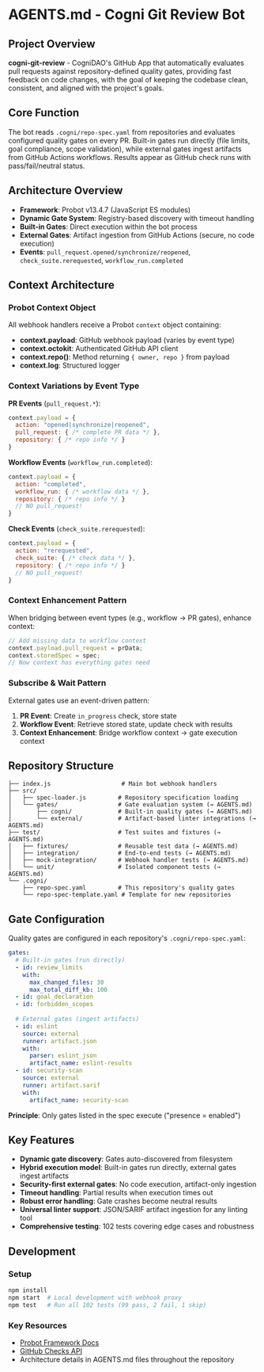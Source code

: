 # AGENTS.md - Cogni Git Review Bot

## Project Overview
**cogni-git-review** - CogniDAO's GitHub App that automatically evaluates pull requests against repository-defined quality gates, providing fast feedback on code changes, with the goal of keeping the codebase clean, consistent, and aligned with the project's goals.

## Core Function
The bot reads `.cogni/repo-spec.yaml` from repositories and evaluates configured quality gates on every PR. Built-in gates run directly (file limits, goal compliance, scope validation), while external gates ingest artifacts from GitHub Actions workflows. Results appear as GitHub check runs with pass/fail/neutral status.

## Architecture Overview
- **Framework**: Probot v13.4.7 (JavaScript ES modules)
- **Dynamic Gate System**: Registry-based discovery with timeout handling
- **Built-in Gates**: Direct execution within the bot process
- **External Gates**: Artifact ingestion from GitHub Actions (secure, no code execution)
- **Events**: `pull_request.opened/synchronize/reopened`, `check_suite.rerequested`, `workflow_run.completed`

## Context Architecture

### Probot Context Object
All webhook handlers receive a Probot `context` object containing:
- **context.payload**: GitHub webhook payload (varies by event type)  
- **context.octokit**: Authenticated GitHub API client
- **context.repo()**: Method returning `{ owner, repo }` from payload
- **context.log**: Structured logger

### Context Variations by Event Type

**PR Events** (`pull_request.*`):
```javascript
context.payload = {
  action: "opened|synchronize|reopened",
  pull_request: { /* complete PR data */ },
  repository: { /* repo info */ }
}
```

**Workflow Events** (`workflow_run.completed`):
```javascript  
context.payload = {
  action: "completed", 
  workflow_run: { /* workflow data */ },
  repository: { /* repo info */ }
  // NO pull_request!
}
```

**Check Events** (`check_suite.rerequested`):
```javascript
context.payload = {
  action: "rerequested",
  check_suite: { /* check data */ },
  repository: { /* repo info */ }
  // NO pull_request!
}
```

### Context Enhancement Pattern
When bridging between event types (e.g., workflow → PR gates), enhance context:
```javascript
// Add missing data to workflow context
context.payload.pull_request = prData;
context.storedSpec = spec;
// Now context has everything gates need
```

### Subscribe & Wait Pattern
External gates use an event-driven pattern:
1. **PR Event**: Create `in_progress` check, store state
2. **Workflow Event**: Retrieve stored state, update check with results
3. **Context Enhancement**: Bridge workflow context → gate execution context

## Repository Structure
```
├── index.js                    # Main bot webhook handlers
├── src/
│   ├── spec-loader.js         # Repository specification loading
│   └── gates/                 # Gate evaluation system (→ AGENTS.md)
│       ├── cogni/             # Built-in quality gates (→ AGENTS.md) 
│       └── external/          # Artifact-based linter integrations (→ AGENTS.md)
├── test/                      # Test suites and fixtures (→ AGENTS.md)
│   ├── fixtures/              # Reusable test data (→ AGENTS.md)
│   ├── integration/           # End-to-end tests (→ AGENTS.md)
│   ├── mock-integration/      # Webhook handler tests (→ AGENTS.md)
│   └── unit/                  # Isolated component tests (→ AGENTS.md)
└── .cogni/
    ├── repo-spec.yaml         # This repository's quality gates
    └── repo-spec-template.yaml # Template for new repositories
```

## Gate Configuration
Quality gates are configured in each repository's `.cogni/repo-spec.yaml`:
```yaml
gates:
  # Built-in gates (run directly)
  - id: review_limits
    with:
      max_changed_files: 30
      max_total_diff_kb: 100
  - id: goal_declaration
  - id: forbidden_scopes
  
  # External gates (ingest artifacts)
  - id: eslint
    source: external
    runner: artifact.json
    with:
      parser: eslint_json
      artifact_name: eslint-results
  - id: security-scan
    source: external
    runner: artifact.sarif
    with:
      artifact_name: security-scan
```
**Principle**: Only gates listed in the spec execute ("presence = enabled")

## Key Features
- **Dynamic gate discovery**: Gates auto-discovered from filesystem
- **Hybrid execution model**: Built-in gates run directly, external gates ingest artifacts
- **Security-first external gates**: No code execution, artifact-only ingestion
- **Timeout handling**: Partial results when execution times out
- **Robust error handling**: Gate crashes become neutral results
- **Universal linter support**: JSON/SARIF artifact ingestion for any linting tool
- **Comprehensive testing**: 102 tests covering edge cases and robustness

## Development

### Setup
```bash
npm install
npm start  # Local development with webhook proxy
npm test   # Run all 102 tests (99 pass, 2 fail, 1 skip)
```

### Key Resources
- [Probot Framework Docs](https://probot.github.io/docs/)
- [GitHub Checks API](https://docs.github.com/en/rest/checks)
- Architecture details in AGENTS.md files throughout the repository